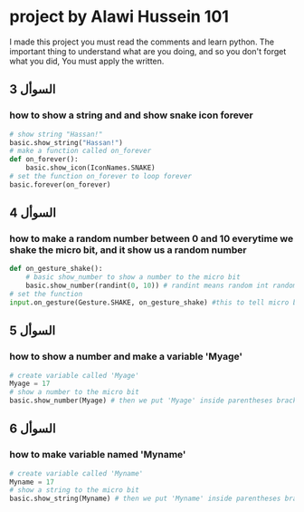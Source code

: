 # project by Alawi Hussein 101
I made this project you must read the comments and learn python.
The important thing to understand what are you doing,
and so you don't forget what you did, You must apply the written.
## 3 السوأل
### how to show a string and and show snake icon forever
```python
# show string "Hassan!"
basic.show_string("Hassan!")
# make a function called on_forever
def on_forever():
    basic.show_icon(IconNames.SNAKE)
# set the function on_forever to loop forever
basic.forever(on_forever)
```
## 4 السوأل
### how to make a random number between 0 and 10 everytime we shake the micro bit, and it show us a random number
```python
def on_gesture_shake():
    # basic show_number to show a number to the micro bit
    basic.show_number(randint(0, 10)) # randint means random int random number between 0 and 10
# set the function
input.on_gesture(Gesture.SHAKE, on_gesture_shake) #this to tell micro bit that when it get shake run the on_gesture_shake function
```
## 5 السوأل
### how to show a number and make a variable 'Myage'
```python
# create variable called 'Myage'
Myage = 17
# show a number to the micro bit
basic.show_number(Myage) # then we put 'Myage' inside parentheses brackets
```

## 6 السوأل
### how to make variable named 'Myname'
```python
# create variable called 'Myname'
Myname = 17
# show a string to the micro bit
basic.show_string(Myname) # then we put 'Myname' inside parentheses brackets so micro bit show us the reuaslt
```

